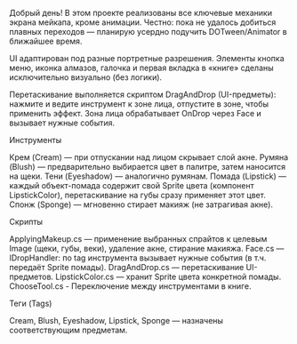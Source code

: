 Добрый день!
В этом проекте реализованы все ключевые механики экрана мейкапа, кроме анимации. Честно: пока не удалось добиться плавных переходов — планирую усердно подучить DOTween/Animator в ближайшее время.

UI адаптирован под разные портретные разрешения.
Элементы кнопка меню, иконка алмазов, галочка и первая вкладка в «книге» сделаны исключительно визуально (без логики).

Перетаскивание выполняется скриптом DragAndDrop (UI-предметы): нажмите и ведите инструмент к зоне лица, отпустите в зоне, чтобы применить эффект.
Зона лица обрабатывает OnDrop через Face и вызывает нужные события.

Инструменты

Крем (Cream) — при отпускании над лицом скрывает слой акне.
Румяна (Blush) — предварительно выбирается цвет в палитре, затем наносится на щеки.
Тени (Eyeshadow) — аналогично румянам.
Помада (Lipstick) — каждый объект-помада содержит свой Sprite цвета (компонент LipstickColor), перетаскивание на губы сразу применяет этот цвет.
Спонж (Sponge) — мгновенно стирает макияж (не затрагивая акне).


Скрипты

ApplyingMakeup.cs — применение выбранных спрайтов к целевым Image (щеки, губы, веки), удаление акне, стирание макияжа.
Face.cs — IDropHandler: по tag инструмента вызывает нужные события (в т.ч. передаёт Sprite помады).
DragAndDrop.cs — перетаскивание UI-предметов.
LipstickColor.cs — хранит Sprite цвета конкретной помады.
ChooseTool.cs - Переключение между инструментами в книге.

Теги (Tags)

Cream, Blush, Eyeshadow, Lipstick, Sponge — назначены соответствующим предметам.



